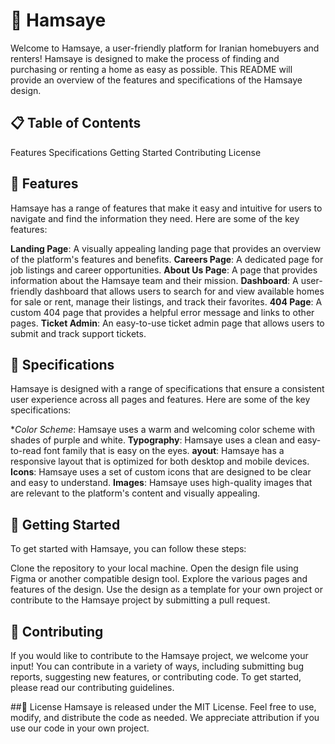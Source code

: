 # 🏡 Hamsaye
Welcome to Hamsaye, a user-friendly platform for Iranian homebuyers and renters! Hamsaye is designed to make the process of finding and purchasing or renting a home as easy as possible. This README will provide an overview of the features and specifications of the Hamsaye design.

## 📋 Table of Contents
Features
Specifications
Getting Started
Contributing
License

## 🎨 Features
Hamsaye has a range of features that make it easy and intuitive for users to navigate and find the information they need. Here are some of the key features:

**Landing Page**: A visually appealing landing page that provides an overview of the platform's features and benefits.
**Careers Page**: A dedicated page for job listings and career opportunities.
**About Us Page**: A page that provides information about the Hamsaye team and their mission.
**Dashboard**: A user-friendly dashboard that allows users to search for and view available homes for sale or rent, manage their listings, and track their favorites.
**404 Page**: A custom 404 page that provides a helpful error message and links to other pages.
**Ticket Admin**: An easy-to-use ticket admin page that allows users to submit and track support tickets.

## 📄 Specifications
Hamsaye is designed with a range of specifications that ensure a consistent user experience across all pages and features. Here are some of the key specifications:

**Color Scheme*: Hamsaye uses a warm and welcoming color scheme with shades of purple and white.
**Typography**: Hamsaye uses a clean and easy-to-read font family that is easy on the eyes.
**ayout**: Hamsaye has a responsive layout that is optimized for both desktop and mobile devices.
**Icons**: Hamsaye uses a set of custom icons that are designed to be clear and easy to understand.
**Images**: Hamsaye uses high-quality images that are relevant to the platform's content and visually appealing.

## 🚀 Getting Started
To get started with Hamsaye, you can follow these steps:

Clone the repository to your local machine.
Open the design file using Figma or another compatible design tool.
Explore the various pages and features of the design.
Use the design as a template for your own project or contribute to the Hamsaye project by submitting a pull request.

## 🤝 Contributing
If you would like to contribute to the Hamsaye project, we welcome your input! You can contribute in a variety of ways, including submitting bug reports, suggesting new features, or contributing code. To get started, please read our contributing guidelines.

##📝 License
Hamsaye is released under the MIT License. Feel free to use, modify, and distribute the code as needed. We appreciate attribution if you use our code in your own project.
